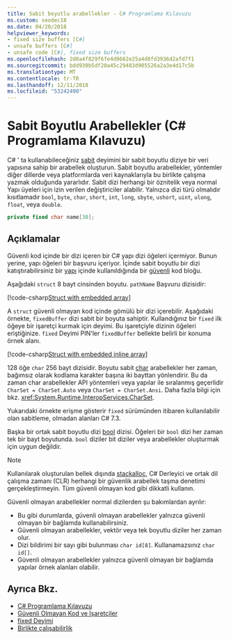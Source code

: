 ```yaml
---
title: Sabit boyutlu arabellekler - C# Programlama Kılavuzu
ms.custom: seodec18
ms.date: 04/20/2018
helpviewer_keywords:
- fixed size buffers [C#]
- unsafe buffers [C#]
- unsafe code [C#], fixed size buffers
ms.openlocfilehash: 2d0a4f829f6fe4d9662e25a4d8fd3936d2afd7f1
ms.sourcegitcommit: bdd930b5df20a45c29483d905526a2a3e4d17c5b
ms.translationtype: MT
ms.contentlocale: tr-TR
ms.lasthandoff: 12/11/2018
ms.locfileid: "53242490"
---
```

# <a name="fixed-size-buffers-c-programming-guide"></a>Sabit Boyutlu Arabellekler (C# Programlama Kılavuzu)

C# ' ta kullanabileceğiniz [sabit](../../language-reference/keywords/fixed-statement.md) deyimini bir sabit boyutlu diziye bir veri yapısına sahip bir arabellek oluşturun. Sabit boyutlu arabellekler, yöntemler diğer dillerde veya platformlarda veri kaynaklarıyla bu birlikte çalışma yazmak olduğunda yararlıdır. Sabit dizi herhangi bir öznitelik veya normal Yapı üyeleri için izin verilen değiştiriciler alabilir. Yalnızca dizi türü olmalıdır kısıtlamadır `bool`, `byte`, `char`, `short`, `int`, `long`, `sbyte`, `ushort`, `uint`, `ulong`, `float`, veya `double`.

```csharp
private fixed char name[30];
```

## <a name="remarks"></a>Açıklamalar

Güvenli kod içinde bir dizi içeren bir C# yapı dizi öğeleri içermiyor. Bunun yerine, yapı öğeleri bir başvuru içeriyor. İçinde sabit boyutlu bir dizi katıştırabilirsiniz bir [yapı](../../language-reference/keywords/struct.md) içinde kullanıldığında bir [güvenli](../../language-reference/keywords/unsafe.md) kod bloğu.

Aşağıdaki `struct` 8 bayt cinsinden boyutu. `pathName` Başvuru dizisidir:

[!code-csharp[Struct with embedded array](../../../../samples/snippets/csharp/keywords/FixedKeywordExamples.cs#6)]

A `struct` güvenli olmayan kod içinde gömülü bir dizi içerebilir. Aşağıdaki örnekte, `fixedBuffer` dizi sabit bir boyuta sahiptir. Kullandığınız bir `fixed` ilk öğeye bir işaretçi kurmak için deyimi. Bu işaretçiyle dizinin öğeleri eriştiğinize. `fixed` Deyimi PIN'ler `fixedBuffer` bellekte belirli bir konuma örnek alanı.

[!code-csharp[Struct with embedded inline array](../../../../samples/snippets/csharp/keywords/FixedKeywordExamples.cs#7)]

128 öğe `char` 256 bayt dizisidir. Boyutu sabit [char](../../language-reference/keywords/char.md) arabellekler her zaman, bağımsız olarak kodlama karakter başına iki bayttan yönlendirir. Bu da zaman char arabellekler API yöntemleri veya yapılar ile sıralanmış geçerlidir `CharSet = CharSet.Auto` veya `CharSet = CharSet.Ansi`. Daha fazla bilgi için bkz. <xref:System.Runtime.InteropServices.CharSet>.

Yukarıdaki örnekte erişme gösterir `fixed` sürümünden itibaren kullanılabilir olan sabitleme, olmadan alanları C# 7.3.

Başka bir ortak sabit boyutlu dizi [bool](../../language-reference/keywords/bool.md) dizisi. Öğeleri bir `bool` dizi her zaman tek bir bayt boyutunda. `bool` diziler bit diziler veya arabellekler oluşturmak için uygun değildir.

> [!NOTE]
> Kullanılarak oluşturulan bellek dışında [stackalloc](../../language-reference/keywords/stackalloc.md), C# Derleyici ve ortak dil çalışma zamanı (CLR) herhangi bir güvenlik arabellek taşma denetimi gerçekleştirmeyin. Tüm güvenli olmayan kod gibi dikkatli kullanın.

Güvenli olmayan arabellekler normal dizilerden şu bakımlardan ayrılır:

- Bu gibi durumlarda, güvenli olmayan arabellekler yalnızca güvenli olmayan bir bağlamda kullanabilirsiniz.
- Güvenli olmayan arabellekler, vektör veya tek boyutlu diziler her zaman olur.
- Dizi bildirimi bir sayı gibi bulunması `char id[8]`. Kullanamazsınız `char id[]`.
- Güvenli olmayan arabellekler yalnızca güvenli olmayan bir bağlamda yapılar örnek alanları olabilir.

## <a name="see-also"></a>Ayrıca Bkz.

- [C# Programlama Kılavuzu](../index.md)  
- [Güvenli Olmayan Kod ve İşaretçiler](index.md)  
- [fixed Deyimi](../../language-reference/keywords/fixed-statement.md)  
- [Birlikte çalışabilirlik](../interop/index.md)
